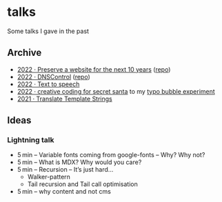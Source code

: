 # talks
Some talks I gave in the past


## Archive
* [2022 · Preserve a website for the next 10 years](https://hackmd.io/@signalwerk/ByyGHsFm5) ([repo](https://github.com/signalwerk/talk.caminantes-grafico.preserve/))
* [2022 · DNSControl](https://hackmd.io/@signalwerk/ByyGHsFm5) ([repo](https://github.com/signalwerk/talk.DNSControl))
* [2022 · Text to speech](https://hackmd.io/@signalwerk/HklS1CE-c)
* [2022 · creative coding for secret santa](https://hackmd.io/@signalwerk/B1k6fah2Y) to my [typo bubble experiment](https://signalwerk.github.io/visual.particle.typo/)
* [2021 · Translate Template Strings](https://hackmd.io/@signalwerk/BkWrH2ABt)


## Ideas

### Lightning talk
* 5 min – Variable fonts coming from google-fonts – Why? Why not?
* 5 min – What is MDX? Why would you care?
* 5 min – Recursion – It’s just hard...
  * Walker-pattern
  * Tail recursion and Tail call optimisation
* 5 min – why content and not cms
